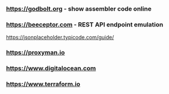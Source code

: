 ### <https://godbolt.org> - show assembler code online

### <https://beeceptor.com> - REST API endpoint emulation

https://jsonplaceholder.typicode.com/guide/

### <https://proxyman.io>

### <https://www.digitalocean.com>

### https://www.terraform.io
